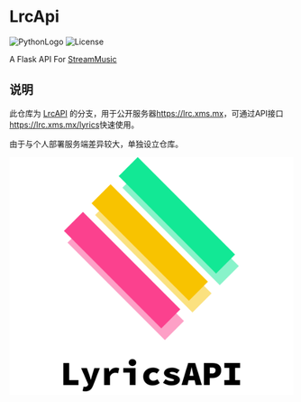 # LrcApi

![PythonLogo](https://img.shields.io/badge/Python-3.9|3.10|3.11-blue.svg)
![License](https://img.shields.io/badge/license-Apache2.0-yellow.svg)

A Flask API For [StreamMusic](https://github.com/gitbobobo/StreamMusic)

## 说明

此仓库为 [LrcAPI](https://github.com/HisAtri/LrcApi) 的分支，用于公开服务器<https://lrc.xms.mx>，可通过API接口<https://lrc.xms.mx/lyrics>快速使用。

由于与个人部署服务端差异较大，单独设立仓库。

![logo](/src/img/Logo_Text_small.svg)
